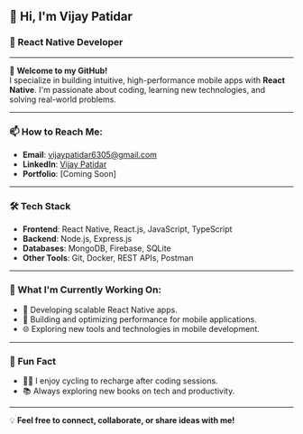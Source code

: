 ## 👋 Hi, I'm Vijay Patidar  
### 🚀 React Native Developer  

---

🌟 **Welcome to my GitHub!**  
I specialize in building intuitive, high-performance mobile apps with **React Native**. I'm passionate about coding, learning new technologies, and solving real-world problems.

---

### 📫 How to Reach Me:  
- **Email**: [vijaypatidar6305@gmail.com](mailto:vijaypatidar6305@gmail.com)  
- **LinkedIn**: [Vijay Patidar](https://www.linkedin.com/in/patidarv1jay/)  
- **Portfolio**: [Coming Soon]  

---

### 🛠️ Tech Stack  
- **Frontend**: React Native, React.js, JavaScript, TypeScript  
- **Backend**: Node.js, Express.js  
- **Databases**: MongoDB, Firebase, SQLite  
- **Other Tools**: Git, Docker, REST APIs, Postman  

---



### 🌱 What I'm Currently Working On:  
- 📱 Developing scalable React Native apps.  
- 🚀 Building and optimizing performance for mobile applications.  
- 🌐 Exploring new tools and technologies in mobile development.  

---

### 🌟 Fun Fact  
- 🚴‍♂️ I enjoy cycling to recharge after coding sessions.  
- 📚 Always exploring new books on tech and productivity.  

---

💡 **Feel free to connect, collaborate, or share ideas with me!**  
